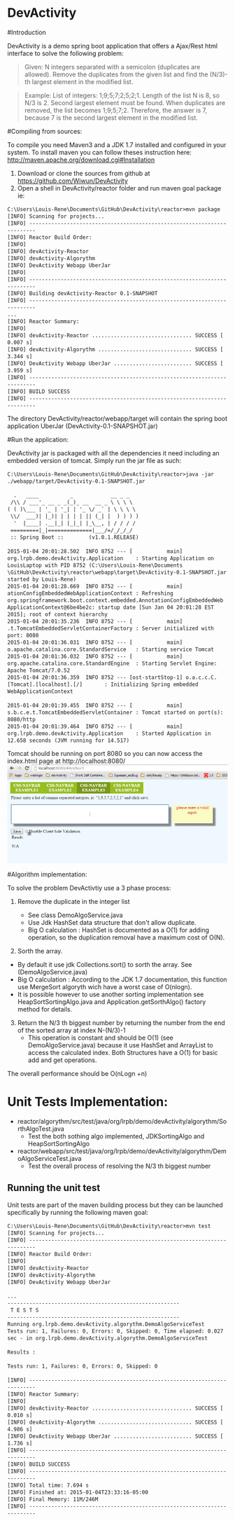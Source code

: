 DevActivity
===========

#Introduction

DevActivity is a demo spring boot application that offers a Ajax/Rest html interface to solve the following problem:

>Given: N integers separated with a semicolon (duplicates are allowed). 
>Remove the duplicates from the given list and find the (N/3)-th largest element in the modified list. 

>Example: 
>List of integers: 1;9;5;7;2;5;2;1.
>Length of the list N is 8, so N/3 is 2. Second largest element must be found. When duplicates are removed, 
>the list becomes 1;9;5;7;2. Therefore, the answer is 7, because 7 is the second largest element in the 
>modified list.

#Compiling from sources:

To compile you need Maven3 and a JDK 1.7 installed and configured in your system.
To install maven you can follow theses instruction here:  http://maven.apache.org/download.cgi#Installation

1. Download or clone the sources from github at https://github.com/Wiwun/DevActivity
2. Open a shell in DevActivity/reactor folder  and run maven goal package ie:

```
C:\Users\Louis-Rene\Documents\GitHub\DevActivity\reactor>mvn package
[INFO] Scanning for projects...
[INFO] ------------------------------------------------------------------------
[INFO] Reactor Build Order:
[INFO]
[INFO] devActivity-Reactor
[INFO] devActivity-Algorythm
[INFO] DevActivity Webapp UberJar
[INFO]
[INFO] ------------------------------------------------------------------------
[INFO] Building devActivity-Reactor 0.1-SNAPSHOT
[INFO] ------------------------------------------------------------------------
...
[INFO] Reactor Summary:
[INFO]
[INFO] devActivity-Reactor ................................ SUCCESS [  0.007 s]
[INFO] devActivity-Algorythm .............................. SUCCESS [  3.344 s]
[INFO] DevActivity Webapp UberJar ......................... SUCCESS [  3.959 s]
[INFO] ------------------------------------------------------------------------
[INFO] BUILD SUCCESS
[INFO] ------------------------------------------------------------------------

```

The directory DevActivity/reactor/webapp/target will contain the spring boot application UberJar (DevActivity-0.1-SNAPSHOT.jar)

#Run the application:

DevActivity jar is packaged with all the dependencies it need including an embedded version of tomcat.
Simply run the jar file as such:

```
C:\Users\Louis-Rene\Documents\GitHub\DevActivity\reactor>java -jar ./webapp/target/DevActivity-0.1-SNAPSHOT.jar

  .   ____          _            __ _ _
 /\\ / ___'_ __ _ _(_)_ __  __ _ \ \ \ \
( ( )\___ | '_ | '_| | '_ \/ _` | \ \ \ \
 \\/  ___)| |_)| | | | | || (_| |  ) ) ) )
  '  |____| .__|_| |_|_| |_\__, | / / / /
 =========|_|==============|___/=/_/_/_/
 :: Spring Boot ::        (v1.0.1.RELEASE)

2015-01-04 20:01:28.502  INFO 8752 --- [           main] org.lrpb.demo.devActivity.Application    : Starting Application on LouisLaptop with PID 8752 (C:\Users\Louis-Rene\Documents
\GitHub\DevActivity\reactor\webapp\target\DevActivity-0.1-SNAPSHOT.jar started by Louis-Rene)
2015-01-04 20:01:28.669  INFO 8752 --- [           main] ationConfigEmbeddedWebApplicationContext : Refreshing org.springframework.boot.context.embedded.AnnotationConfigEmbeddedWeb
ApplicationContext@6be4be2c: startup date [Sun Jan 04 20:01:28 EST 2015]; root of context hierarchy
2015-01-04 20:01:35.236  INFO 8752 --- [           main] .t.TomcatEmbeddedServletContainerFactory : Server initialized with port: 8080
2015-01-04 20:01:36.031  INFO 8752 --- [           main] o.apache.catalina.core.StandardService   : Starting service Tomcat
2015-01-04 20:01:36.032  INFO 8752 --- [           main] org.apache.catalina.core.StandardEngine  : Starting Servlet Engine: Apache Tomcat/7.0.52
2015-01-04 20:01:36.359  INFO 8752 --- [ost-startStop-1] o.a.c.c.C.[Tomcat].[localhost].[/]       : Initializing Spring embedded WebApplicationContext

2015-01-04 20:01:39.455  INFO 8752 --- [           main] s.b.c.e.t.TomcatEmbeddedServletContainer : Tomcat started on port(s): 8080/http
2015-01-04 20:01:39.464  INFO 8752 --- [           main] org.lrpb.demo.devActivity.Application    : Started Application in 12.658 seconds (JVM running for 14.517)
```

Tomcat should be running on port 8080 so you can now access the index.html page at http://localhost:8080/
![DevActivity-Screenshot](doc/images/Screenshot.jpg)


#Algorithm implementation:

To solve the problem DevActivtiy use a 3 phase process:

1. Remove the duplicate in the integer list
   * See class DemoAlgoService.java
   * Use Jdk HashSet data structure that don't allow duplicate.
   * Big O calculation : HashSet is documented as a O(1) for adding operation, so the duplication removal have a maximum cost of O(N).

2. Sorth the array. 
  * By default it use jdk Collections.sort() to sorth the array. See (DemoAlgoService.java)
  * Big O calculation : According to the JDK 1.7 documentation, this function use MergeSort algoryth wich have a worst case of O(nlogn).
  * It is possible however to use another sorting implementation see HeapSortSortingAlgo.java and Application.getSorthAlgo() factory method for details.

3. Return the N/3 th biggest number by returning the number from the end of the sorted array at index N-(N/3)-1
   * This operation is constant and should be O(1) (see DemoAlgoService.java) because it use HashSet and ArrayList to access the calculated index. Both Structures have a O(1) for basic add and get operations.
   
The overall performance should be O(nLogn +n)

# Unit Tests Implementation:
* reactor/algorythm/src/test/java/org/lrpb/demo/devActivity/algorythm/SorthAlgoTest.java
    * Test the both sothing algo implemented, JDKSortingAlgo and HeapSortSortingAlgo
* reactor/webapp/src/test/java/org/lrpb/demo/devActivity/algorythm/DemoAlgoServiceTest.java
    * Test the overall process of resolving the N/3 th biggest number
## Running the unit test
Unit tests are part of the maven building process but they can be launched specifically by running the following maven goal:

```
C:\Users\Louis-Rene\Documents\GitHub\DevActivity\reactor>mvn test
[INFO] Scanning for projects...
[INFO] ------------------------------------------------------------------------
[INFO] Reactor Build Order:
[INFO]
[INFO] devActivity-Reactor
[INFO] devActivity-Algorythm
[INFO] DevActivity Webapp UberJar

...
-------------------------------------------------------
 T E S T S
-------------------------------------------------------
Running org.lrpb.demo.devActivity.algorythm.DemoAlgoServiceTest
Tests run: 1, Failures: 0, Errors: 0, Skipped: 0, Time elapsed: 0.027 sec - in org.lrpb.demo.devActivity.algorythm.DemoAlgoServiceTest

Results :

Tests run: 1, Failures: 0, Errors: 0, Skipped: 0

[INFO] ------------------------------------------------------------------------
[INFO] Reactor Summary:
[INFO]
[INFO] devActivity-Reactor ................................ SUCCESS [  0.010 s]
[INFO] devActivity-Algorythm .............................. SUCCESS [  4.986 s]
[INFO] DevActivity Webapp UberJar ......................... SUCCESS [  1.736 s]
[INFO] ------------------------------------------------------------------------
[INFO] BUILD SUCCESS
[INFO] ------------------------------------------------------------------------
[INFO] Total time: 7.694 s
[INFO] Finished at: 2015-01-04T23:33:16-05:00
[INFO] Final Memory: 11M/246M
[INFO] ------------------------------------------------------------------------
```



